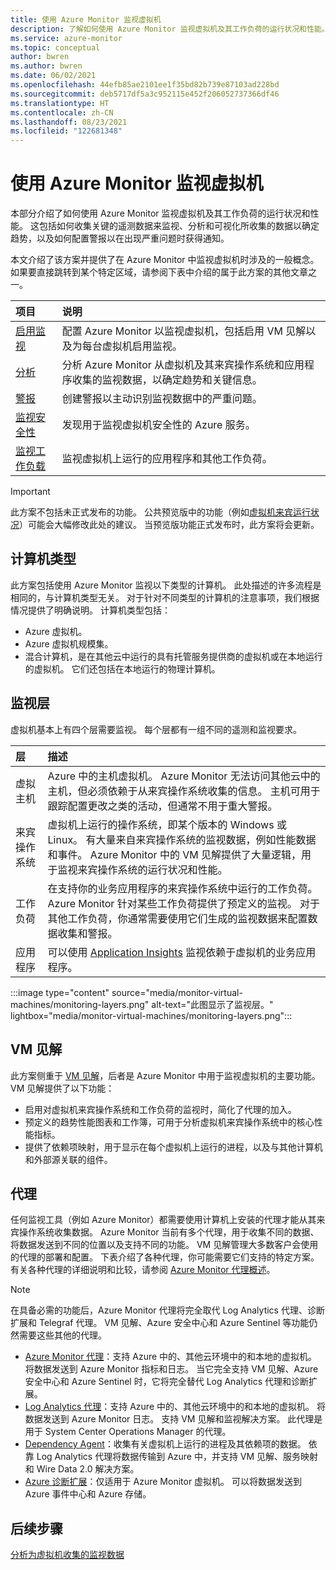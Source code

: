 ```yaml
---
title: 使用 Azure Monitor 监视虚拟机
description: 了解如何使用 Azure Monitor 监视虚拟机及其工作负荷的运行状况和性能。
ms.service: azure-monitor
ms.topic: conceptual
author: bwren
ms.author: bwren
ms.date: 06/02/2021
ms.openlocfilehash: 44efb85ae2101ee1f35bd82b739e87103ad228bd
ms.sourcegitcommit: deb5717df5a3c952115e452f206052737366df46
ms.translationtype: HT
ms.contentlocale: zh-CN
ms.lasthandoff: 08/23/2021
ms.locfileid: "122681348"
---
```

# <a name="monitor-virtual-machines-with-azure-monitor"></a>使用 Azure Monitor 监视虚拟机
本部分介绍了如何使用 Azure Monitor 监视虚拟机及其工作负荷的运行状况和性能。 这包括如何收集关键的遥测数据来监视、分析和可视化所收集的数据以确定趋势，以及如何配置警报以在出现严重问题时获得通知。

本文介绍了该方案并提供了在 Azure Monitor 中监视虚拟机时涉及的一般概念。 如果要直接跳转到某个特定区域，请参阅下表中介绍的属于此方案的其他文章之一。

| 项目 | 说明 |
|:---|:---|
| [启用监视](monitor-virtual-machine-configure.md) | 配置 Azure Monitor 以监视虚拟机，包括启用 VM 见解以及为每台虚拟机启用监视。  |
| [分析](monitor-virtual-machine-analyze.md) | 分析 Azure Monitor 从虚拟机及其来宾操作系统和应用程序收集的监视数据，以确定趋势和关键信息。 |
| [警报](monitor-virtual-machine-alerts.md)   | 创建警报以主动识别监视数据中的严重问题。 |
| [监视安全性](monitor-virtual-machine-security.md) | 发现用于监视虚拟机安全性的 Azure 服务。 |
| [监视工作负载](monitor-virtual-machine-workloads.md) | 监视虚拟机上运行的应用程序和其他工作负荷。 |

> [!IMPORTANT]
> 此方案不包括未正式发布的功能。 公共预览版中的功能（例如[虚拟机来宾运行状况](vminsights-health-overview.md)）可能会大幅修改此处的建议。 当预览版功能正式发布时，此方案将会更新。

## <a name="types-of-machines"></a>计算机类型
此方案包括使用 Azure Monitor 监视以下类型的计算机。 此处描述的许多流程是相同的，与计算机类型无关。 对于针对不同类型的计算机的注意事项，我们根据情况提供了明确说明。 计算机类型包括： 

- Azure 虚拟机。
- Azure 虚拟机规模集。
- 混合计算机，是在其他云中运行的具有托管服务提供商的虚拟机或在本地运行的虚拟机。 它们还包括在本地运行的物理计算机。

## <a name="layers-of-monitoring"></a>监视层
虚拟机基本上有四个层需要监视。 每个层都有一组不同的遥测和监视要求。 

| 层 | 描述 |
|:---|:---|
| 虚拟主机 | Azure 中的主机虚拟机。 Azure Monitor 无法访问其他云中的主机，但必须依赖于从来宾操作系统收集的信息。 主机可用于跟踪配置更改之类的活动，但通常不用于重大警报。 |
| 来宾操作系统 | 虚拟机上运行的操作系统，即某个版本的 Windows 或 Linux。 有大量来自来宾操作系统的监视数据，例如性能数据和事件。 Azure Monitor 中的 VM 见解提供了大量逻辑，用于监视来宾操作系统的运行状况和性能。 |
| 工作负荷 | 在支持你的业务应用程序的来宾操作系统中运行的工作负荷。 Azure Monitor 针对某些工作负荷提供了预定义的监视。 对于其他工作负荷，你通常需要使用它们生成的监视数据来配置数据收集和警报。 |
| 应用程序 | 可以使用 [Application Insights](../app/app-insights-overview.md) 监视依赖于虚拟机的业务应用程序。 

:::image type="content" source="media/monitor-virtual-machines/monitoring-layers.png" alt-text="此图显示了监视层。" lightbox="media/monitor-virtual-machines/monitoring-layers.png":::

## <a name="vm-insights"></a>VM 见解
此方案侧重于 [VM 见解](../vm/vminsights-overview.md)，后者是 Azure Monitor 中用于监视虚拟机的主要功能。 VM 见解提供了以下功能：

- 启用对虚拟机来宾操作系统和工作负荷的监视时，简化了代理的加入。 
- 预定义的趋势性能图表和工作簿，可用于分析虚拟机来宾操作系统中的核心性能指标。
- 提供了依赖项映射，用于显示在每个虚拟机上运行的进程，以及与其他计算机和外部源关联的组件。

## <a name="agents"></a>代理
任何监视工具（例如 Azure Monitor）都需要使用计算机上安装的代理才能从其来宾操作系统收集数据。 Azure Monitor 当前有多个代理，用于收集不同的数据、将数据发送到不同的位置以及支持不同的功能。 VM 见解管理大多数客户会使用的代理的部署和配置。 下表介绍了各种代理，你可能需要它们支持的特定方案。 有关各种代理的详细说明和比较，请参阅 [Azure Monitor 代理概述](../agents/agents-overview.md)。

> [!NOTE]
> 在具备必需的功能后，Azure Monitor 代理将完全取代 Log Analytics 代理、诊断扩展和 Telegraf 代理。 VM 见解、Azure 安全中心和 Azure Sentinel 等功能仍然需要这些其他的代理。

- [Azure Monitor 代理](../agents/agents-overview.md#azure-monitor-agent)：支持 Azure 中的、其他云环境中的和本地的虚拟机。 将数据发送到 Azure Monitor 指标和日志。 当它完全支持 VM 见解、Azure 安全中心和 Azure Sentinel 时，它将完全替代 Log Analytics 代理和诊断扩展。
- [Log Analytics 代理](../agents/agents-overview.md#log-analytics-agent)：支持 Azure 中的、其他云环境中的和本地的虚拟机。 将数据发送到 Azure Monitor 日志。 支持 VM 见解和监视解决方案。 此代理是用于 System Center Operations Manager 的代理。
- [Dependency Agent](../agents/agents-overview.md#dependency-agent)：收集有关虚拟机上运行的进程及其依赖项的数据。 依靠 Log Analytics 代理将数据传输到 Azure 中，并支持 VM 见解、服务映射和 Wire Data 2.0 解决方案。
- [Azure 诊断扩展](../agents/agents-overview.md#azure-diagnostics-extension)：仅适用于 Azure Monitor 虚拟机。 可以将数据发送到 Azure 事件中心和 Azure 存储。

## <a name="next-steps"></a>后续步骤

[分析为虚拟机收集的监视数据](monitor-virtual-machine-analyze.md)
